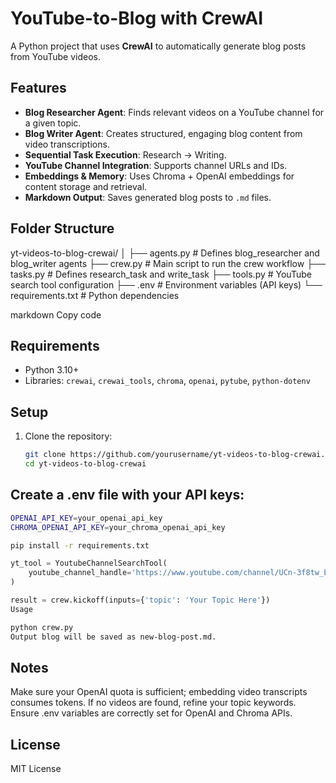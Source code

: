 # YouTube-to-Blog with CrewAI

A Python project that uses **CrewAI** to automatically generate blog posts from YouTube videos.

## Features
- **Blog Researcher Agent**: Finds relevant videos on a YouTube channel for a given topic.
- **Blog Writer Agent**: Creates structured, engaging blog content from video transcriptions.
- **Sequential Task Execution**: Research → Writing.
- **YouTube Channel Integration**: Supports channel URLs and IDs.
- **Embeddings & Memory**: Uses Chroma + OpenAI embeddings for content storage and retrieval.
- **Markdown Output**: Saves generated blog posts to `.md` files.

## Folder Structure
yt-videos-to-blog-crewai/
│
├── agents.py # Defines blog_researcher and blog_writer agents
├── crew.py # Main script to run the crew workflow
├── tasks.py # Defines research_task and write_task
├── tools.py # YouTube search tool configuration
├── .env # Environment variables (API keys)
└── requirements.txt # Python dependencies

markdown
Copy code

## Requirements
- Python 3.10+
- Libraries: `crewai`, `crewai_tools`, `chroma`, `openai`, `pytube`, `python-dotenv`

## Setup
1. Clone the repository:
   ```bash
   git clone https://github.com/yourusername/yt-videos-to-blog-crewai.git
   cd yt-videos-to-blog-crewai

## Create a .env file with your API keys:

```bash
OPENAI_API_KEY=your_openai_api_key
CHROMA_OPENAI_API_KEY=your_chroma_openai_api_key
```

```bash
pip install -r requirements.txt
```

```python
yt_tool = YoutubeChannelSearchTool(
    youtube_channel_handle='https://www.youtube.com/channel/UCn-3f8tw_E1jZvhuHatROwA'
)
```
```python
result = crew.kickoff(inputs={'topic': 'Your Topic Here'})
Usage
```

```bash
python crew.py
Output blog will be saved as new-blog-post.md.
```

## Notes
Make sure your OpenAI quota is sufficient; embedding video transcripts consumes tokens.
If no videos are found, refine your topic keywords.
Ensure .env variables are correctly set for OpenAI and Chroma APIs.

## License
MIT License
